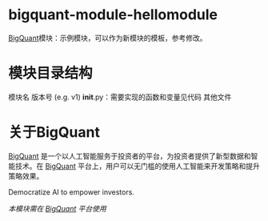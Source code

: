 # bigquant-module-hellomodule
[BigQuant](https://bigquant.com/)模块：示例模块，可以作为新模块的模板，参考修改。

# 模块目录结构

模块名
    版本号 (e.g. v1)
        __init__.py：需要实现的函数和变量见代码
        其他文件

# 关于BigQuant

[BigQuant](https://bigquant.com/) 是一个以人工智能服务于投资者的平台，为投资者提供了新型数据和智能技术。在 [BigQuant](https://bigquant.com/) 平台上，用户可以无门槛的使用人工智能来开发策略和提升策略效果。

Democratize AI to empower investors.

_本模块需在 [BigQuant](https://bigquant.com/) 平台使用_
